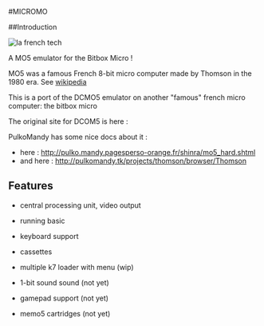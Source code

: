 #MICROMO

##Introduction

![la french tech](http://www.lafrenchtech.com/sites/all/themes/frenchtech/img/logo.png)

A MO5 emulator for the Bitbox Micro !

MO5 was a famous French 8-bit micro computer made by Thomson in the 1980 era.
See [wikipedia](https://en.wikipedia.org/wiki/Thomson_MO5)


This is a port of the DCMO5 emulator on another "famous" french micro computer: the bitbox micro

The original site for DCOM5 is here :

PulkoMandy has some nice docs about it :
- here : http://pulko.mandy.pagesperso-orange.fr/shinra/mo5_hard.shtml
- and here : http://pulkomandy.tk/projects/thomson/browser/Thomson

## Features

 - central processing unit, video output
 - running basic
 - keyboard support
 - cassettes

 - multiple k7 loader with menu (wip)
 - 1-bit sound sound (not yet)
 - gamepad support (not yet)
 - memo5 cartridges (not yet)

